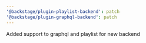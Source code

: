 ```yaml
---
'@backstage/plugin-playlist-backend': patch
'@backstage/plugin-graphql-backend': patch
---
```


Added support to graphql and playlist for new backend
